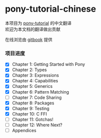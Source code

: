 # pony-tutorial-chinese

本项目为 [pony-tutorial](https://tutorial.ponylang.org/) 的中文翻译  
欢迎为本文档的翻译做出贡献

在线浏览由 [gitbook](https://hanaasagi.gitbooks.io/pony-tutorial-chinese/content/) 提供

### 项目进度

- [x] Chapter 1: Getting Started with Pony
- [x] Chapter 2: Types
- [x] Chapter 3: Expressions
- [x] Chapter 4: Capabilities
- [x] Chapter 5: Generics
- [x] Chapter 6: Pattern Matching
- [ ] Chapter 7: Code Sharing
- [x] Chapter 8: Packages
- [x] Chapter 9: Testing
- [x] Chapter 10: C FFI
- [ ] Chapter 11: Gotchas!
- [ ] Chapter 12: Where Next?
- [ ] Appendices
